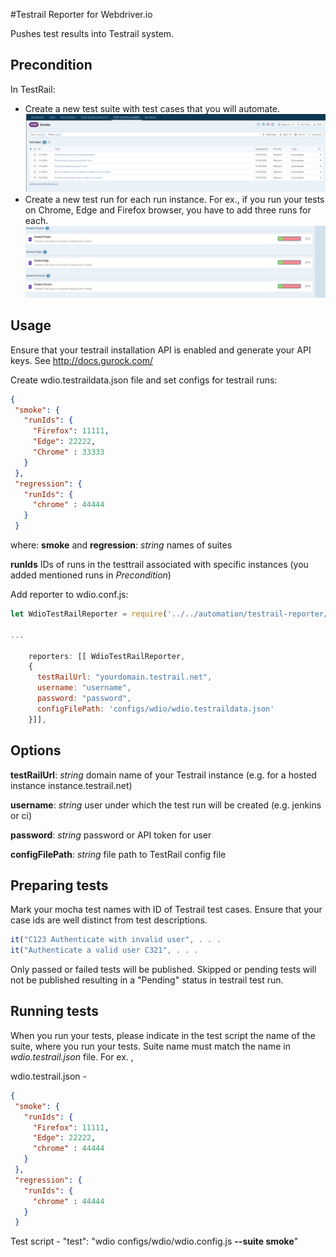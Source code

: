 #Testrail Reporter for Webdriver.io

Pushes test results into Testrail system.

## Precondition

In TestRail:
 - Create a new test suite with test cases that you will automate.
 ![Adding a test suite](/images/test_cases.png)
 - Create a new test run for each run instance. For ex., if you run your tests on Chrome, Edge and Firefox browser, you have to add three runs for each.
  ![Adding a test suite](/images/test_runs.png)
 
## Usage
Ensure that your testrail installation API is enabled and generate your API keys. See http://docs.gurock.com/

Create wdio.testraildata.json file and set configs for testrail runs:
 ```json
 {
  "smoke": {
    "runIds": {
      "Firefox": 11111,
      "Edge": 22222,
      "Chrome" : 33333
    }
  },
  "regression": {
    "runIds": {
      "chrome" : 44444
    }
  }
 ```
 
 where:
 **smoke** and **regression**: *string*  names of suites
 
 **runIds** IDs of runs in the testtrail associated with specific instances (you added mentioned runs in *Precondition*)


Add reporter to wdio.conf.js:

```Javascript
let WdioTestRailReporter = require('../../automation/testrail-reporter/reporter').default;

...

    reporters: [[ WdioTestRailReporter,
    {
      testRailUrl: "yourdomain.testrail.net",
      username: "username",
      password: "password",
      configFilePath: 'configs/wdio/wdio.testraildata.json'
    }]],

```

## Options

**testRailUrl**: *string* domain name of your Testrail instance (e.g. for a hosted instance instance.testrail.net)

**username**: *string* user under which the test run will be created (e.g. jenkins or ci)

**password**: *string* password or API token for user

**configFilePath**: *string* file path to TestRail config file


## Preparing tests

Mark your mocha test names with ID of Testrail test cases. Ensure that your case ids are well distinct from test descriptions.
 
```Javascript
it("C123 Authenticate with invalid user", . . .
it("Authenticate a valid user C321", . . .
```

Only passed or failed tests will be published. Skipped or pending tests will not be published resulting in a "Pending" status in testrail test run.


## Running tests

When you run your tests, please indicate in the test script the name of the suite, where you run your tests. Suite name must match the name in *wdio.testrail.json* file.
For ex. ,

wdio.testrail.json - 

 ```json
 {
  "smoke": {
    "runIds": {
      "Firefox": 11111,
      "Edge": 22222,
      "chrome" : 44444
    }
  },
  "regression": {
    "runIds": {
      "chrome" : 44444
    }
  }
 ```
Test script - 
"test": "wdio configs/wdio/wdio.config.js **--suite smoke**"

